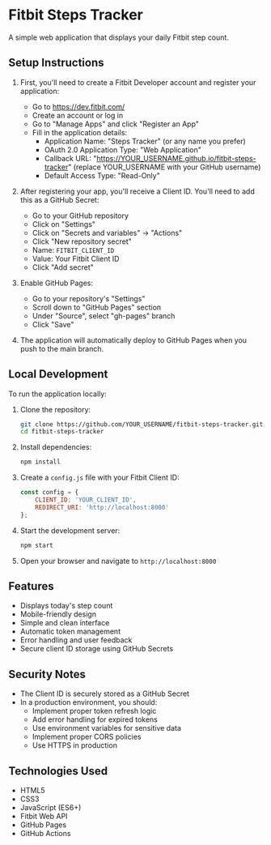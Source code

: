 # Fitbit Steps Tracker

A simple web application that displays your daily Fitbit step count.

## Setup Instructions

1. First, you'll need to create a Fitbit Developer account and register your application:
   - Go to https://dev.fitbit.com/
   - Create an account or log in
   - Go to "Manage Apps" and click "Register an App"
   - Fill in the application details:
     - Application Name: "Steps Tracker" (or any name you prefer)
     - OAuth 2.0 Application Type: "Web Application"
     - Callback URL: "https://YOUR_USERNAME.github.io/fitbit-steps-tracker" (replace YOUR_USERNAME with your GitHub username)
     - Default Access Type: "Read-Only"

2. After registering your app, you'll receive a Client ID. You'll need to add this as a GitHub Secret:
   - Go to your GitHub repository
   - Click on "Settings"
   - Click on "Secrets and variables" → "Actions"
   - Click "New repository secret"
   - Name: `FITBIT_CLIENT_ID`
   - Value: Your Fitbit Client ID
   - Click "Add secret"

3. Enable GitHub Pages:
   - Go to your repository's "Settings"
   - Scroll down to "GitHub Pages" section
   - Under "Source", select "gh-pages" branch
   - Click "Save"

4. The application will automatically deploy to GitHub Pages when you push to the main branch.

## Local Development

To run the application locally:

1. Clone the repository:
   ```bash
   git clone https://github.com/YOUR_USERNAME/fitbit-steps-tracker.git
   cd fitbit-steps-tracker
   ```

2. Install dependencies:
   ```bash
   npm install
   ```

3. Create a `config.js` file with your Fitbit Client ID:
   ```javascript
   const config = {
       CLIENT_ID: 'YOUR_CLIENT_ID',
       REDIRECT_URI: 'http://localhost:8000'
   };
   ```

4. Start the development server:
   ```bash
   npm start
   ```

5. Open your browser and navigate to `http://localhost:8000`

## Features

- Displays today's step count
- Mobile-friendly design
- Simple and clean interface
- Automatic token management
- Error handling and user feedback
- Secure client ID storage using GitHub Secrets

## Security Notes

- The Client ID is securely stored as a GitHub Secret
- In a production environment, you should:
  - Implement proper token refresh logic
  - Add error handling for expired tokens
  - Use environment variables for sensitive data
  - Implement proper CORS policies
  - Use HTTPS in production

## Technologies Used

- HTML5
- CSS3
- JavaScript (ES6+)
- Fitbit Web API
- GitHub Pages
- GitHub Actions 
